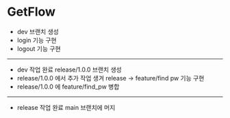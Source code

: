 # GetFlow

- dev 브랜치 생성
- login 기능 구현
- logout 기능 구현
---
- dev 작업 완료 release/1.0.0 브랜치 생성
- release/1.0.0 에서 추가 작업 생겨 release -> feature/find pw 기능 구현
- release/1.0.0 에 feature/find_pw 병합
---
- release 작업 완료 main 브랜치에 머지
